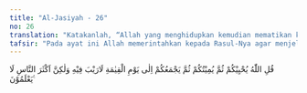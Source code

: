 ```yaml
---
title: "Al-Jasiyah - 26"
no: 26
translation: "Katakanlah, “Allah yang menghidupkan kemudian mematikan kamu, setelah itu mengumpulkan kamu pada hari Kiamat yang tidak diragukan lagi; tetapi kebanyakan manusia tidak mengetahui.”"
tafsir: "Pada ayat ini Allah memerintahkan kepada Rasul-Nya agar menjelaskan kepada orang-orang musyrik Mekah, bahwa Allah-lah yang berkuasa menghidupkan dan mematikan makhluk-Nya. Dahulu mereka belum ada dan merupakan benda mati, sesudah itu atas kuasa Allah mereka dijadikan makhluk hidup di dunia untuk jangka waktu yang ditentukan. Apabila telah sampai waktu yang ditentukan itu, mereka pun dimatikan. Kemudian mereka dibangkitkan kembali pada hari Kiamat untuk mempertanggungjawabkan segala perbuatan yang telah mereka lakukan selama hidup di dunia.\n\nAllah menegaskan bahwa terjadinya hari Kiamat itu adalah suatu kejadian yang pasti, tidak ada keraguan sedikit pun. Jika Allah kuasa menghidupkan dan mematikan, tentu Dia kuasa pula menghidupkan dan menghimpun kembali bagian-bagian tubuh mereka yang telah hancur berserakan menjadi tanah. Mengulang kembali suatu perbuatan adalah lebih mudah daripada menciptakannya untuk pertama kali. Dan bagi Allah, tidak ada suatu perbuatan pun yang sukar.\n\nPada akhir ayat ini, Allah menyayangkan mengapa kebanyakan orang-orang musyrik tidak meyakini kebenaran adanya hari kebangkitan dan tetap mengingkarinya dengan alasan bahwa orang yang telah mati, yang tubuhnya telah hancur lebur bersama tanah, tulang-tulangnya telah berserakan tidak mungkin hidup kembali. Allah berfirman:\n\nDan sungguh, (hari) Kiamat itu pasti datang, tidak ada keraguan padanya; dan sungguh, Allah akan membangkitkan siapa pun yang di dalam kubur. (al-hajj/22: 7)"
---
```


قُلِ اللّٰهُ يُحْيِيْكُمْ ثُمَّ يُمِيْتُكُمْ ثُمَّ يَجْمَعُكُمْ اِلٰى يَوْمِ الْقِيٰمَةِ لَارَيْبَ فِيْهِ وَلٰكِنَّ اَكْثَرَ النَّاسِ لَا يَعْلَمُوْنَ ࣖ
